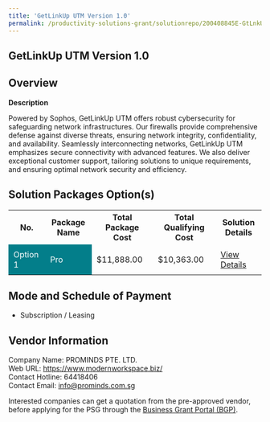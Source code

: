 ```yaml
---
title: 'GetLinkUp UTM Version 1.0'
permalink: /productivity-solutions-grant/solutionrepo/200408845E-GtLnkUp-UTM-v-10-G
---
```


## GetLinkUp UTM Version 1.0

## Overview

**Description**

Powered by Sophos, GetLinkUp UTM offers robust cybersecurity for safeguarding network infrastructures. Our firewalls provide comprehensive defense against diverse threats, ensuring network integrity, confidentiality, and availability. Seamlessly interconnecting networks, GetLinkUp UTM emphasizes secure connectivity with advanced features. We also deliver exceptional customer support, tailoring solutions to unique requirements, and ensuring optimal network security and efficiency.

## Solution Packages Option(s)

<table>
<tr>
<th><b>No.</b></th>
<th><b>Package Name</b></th>
<th><b>Total Package Cost</b></th>
<th><b>Total Qualifying Cost</b></th>
<th><b>Solution Details</b></th>
</tr>
<tr>
<td style='padding: 10px; background-color: #037E8A; color: #FFFFFF;'>Option 1</td>
<td style='padding: 10px; background-color: #037E8A; color: #FFFFFF;'>Pro</td>
<td style='padding: 10px;'>$11,888.00</td>
<td style='padding: 10px;'>$10,363.00</td>
<td style='padding: 10px;'><a href='/images/psg/200408845E_20230282_26092024_Desensitised_Annex3_Part3.pdf' target='_blank'>View Details</a></td>
</tr>
</table>

## Mode and Schedule of Payment

 - Subscription / Leasing

## Vendor Information

 Company Name: PROMINDS PTE. LTD.<br>Web URL: https://www.modernworkspace.biz/ <br>Contact Hotline: 64418406 <br>Contact Email: info@prominds.com.sg <br>

Interested companies can get a quotation from the pre-approved vendor, before applying for the PSG through the <a href='https://www.businessgrants.gov.sg/' target='_blank' rel='noopener'>Business Grant Portal (BGP)</a>.

<script src="/jquery/resize-tables.js"></script>
